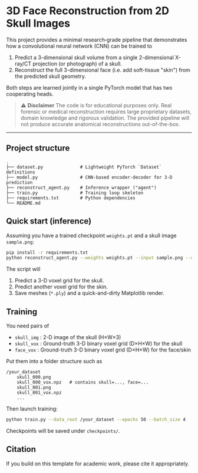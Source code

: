 # 3D Face Reconstruction from 2D Skull Images

This project provides a minimal research‐grade pipeline that demonstrates how a convolutional neural network (CNN) can be trained to

1. Predict a 3-dimensional skull volume from a single 2-dimensional X-ray/CT projection (or photograph) of a skull.
2. Reconstruct the full 3-dimensional face (i.e. add soft-tissue "skin") from the predicted skull geometry.

Both steps are learned jointly in a single PyTorch model that has two cooperating heads.

> ⚠️  **Disclaimer**
> The code is for educational purposes only. Real forensic or medical reconstruction requires large proprietary datasets, domain knowledge and rigorous validation. The provided pipeline will not produce accurate anatomical reconstructions out-of-the-box.

---

## Project structure

```
.
├── dataset.py              # Lightweight PyTorch `Dataset` definitions
├── model.py                # CNN-based encoder-decoder for 3-D prediction
├── reconstruct_agent.py    # Inference wrapper ("agent")
├── train.py                # Training loop skeleton
├── requirements.txt        # Python dependencies
└── README.md
```

## Quick start (inference)

Assuming you have a trained checkpoint `weights.pt` and a skull image `sample.png`:

```bash
pip install -r requirements.txt
python reconstruct_agent.py --weights weights.pt --input sample.png --out_dir renders/
```

The script will

1. Predict a 3-D voxel grid for the skull.
2. Predict another voxel grid for the skin.
3. Save meshes (`*.ply`) and a quick-and-dirty Matplotlib render.

## Training

You need pairs of

* `skull_img`  : 2-D image of the skull (H×W×3)
* `skull_vox`  : Ground-truth 3-D binary voxel grid (D×H×W) for the skull
* `face_vox`   : Ground-truth 3-D binary voxel grid (D×H×W) for the face/skin

Put them into a folder structure such as

```
/your_dataset
    skull_000.png
    skull_000_vox.npz   # contains skull=..., face=...
    skull_001.png
    skull_001_vox.npz
    ...
```

Then launch training:

```bash
python train.py --data_root /your_dataset --epochs 50 --batch_size 4
```

Checkpoints will be saved under `checkpoints/`.

## Citation
If you build on this template for academic work, please cite it appropriately.